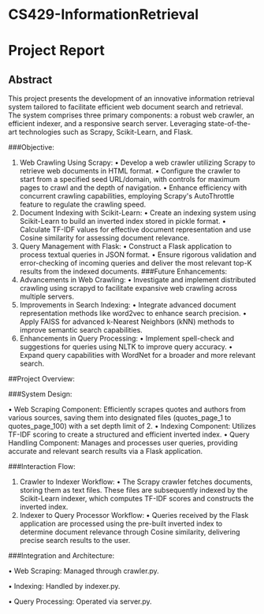 # CS429-InformationRetrieval

# Project Report

## Abstract
This project presents the development of an innovative information retrieval system tailored to facilitate efficient web document search and retrieval. The system comprises three primary components: a robust web crawler, an efficient indexer, and a responsive search server. Leveraging state-of-the-art technologies such as Scrapy, Scikit-Learn, and Flask.

###Objective:
1.	Web Crawling Using Scrapy:
•	Develop a web crawler utilizing Scrapy to retrieve web documents in HTML format.
•	Configure the crawler to start from a specified seed URL/domain, with controls for maximum pages to crawl and the depth of navigation.
•	Enhance efficiency with concurrent crawling capabilities, employing Scrapy's AutoThrottle feature to regulate the crawling speed.
2.	Document Indexing with Scikit-Learn:
•	Create an indexing system using Scikit-Learn to build an inverted index stored in pickle format.
•	Calculate TF-IDF values for effective document representation and use Cosine similarity for assessing document relevance.
3.	Query Management with Flask:
•	Construct a Flask application to process textual queries in JSON format.
•	Ensure rigorous validation and error-checking of incoming queries and deliver the most relevant top-K results from the indexed documents.
###Future Enhancements:
1.	Advancements in Web Crawling:
•	Investigate and implement distributed crawling using scrapyd to facilitate expansive web crawling across multiple servers.
2.	Improvements in Search Indexing:
•	Integrate advanced document representation methods like word2vec to enhance search precision.
•	Apply FAISS for advanced k-Nearest Neighbors (kNN) methods to improve semantic search capabilities.
3.	Enhancements in Query Processing:
•	Implement spell-check and suggestions for queries using NLTK to improve query accuracy.
•	Expand query capabilities with WordNet for a broader and more relevant search.

##Project Overview:

###System Design:

•	Web Scraping Component: Efficiently scrapes quotes and authors from various sources, saving them into designated files (quotes_page_1 to quotes_page_100) with a set depth limit of 2.
•	Indexing Component: Utilizes TF-IDF scoring to create a structured and efficient inverted index.
•	Query Handling Component: Manages and processes user queries, providing accurate and relevant search results via a Flask application.

###Interaction Flow:

1.	Crawler to Indexer Workflow:
•	The Scrapy crawler fetches documents, storing them as text files. These files are subsequently indexed by the Scikit-Learn indexer, which computes TF-IDF scores and constructs the inverted index.
2.	Indexer to Query Processor Workflow:
•	Queries received by the Flask application are processed using the pre-built inverted index to determine document relevance through Cosine similarity, delivering precise search results to the user.

###Integration and Architecture:

•	Web Scraping: Managed through crawler.py.

•	Indexing: Handled by indexer.py.

•	Query Processing: Operated via server.py.
